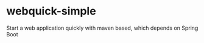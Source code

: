 webquick-simple
===============

Start a web application quickly with maven based, which depends on Spring Boot
